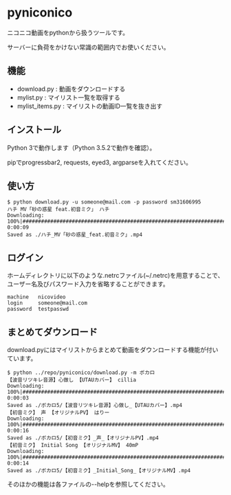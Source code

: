 # pyniconico

ニコニコ動画をpythonから扱うツールです。

サーバーに負荷をかけない常識の範囲内でお使いください。

## 機能

 * download.py : 動画をダウンロードする
 * mylist.py : マイリスト一覧を取得する
 * mylist_items.py : マイリストの動画ID一覧を抜き出す

## インストール

Python 3で動作します（Python 3.5.2で動作を確認）。

pipでprogressbar2, requests, eyed3, argparseを入れてください。

## 使い方

```
$ python download.py -u someone@mail.com -p password sm31606995
ハチ MV「砂の惑星 feat.初音ミク」 ハチ
Downloading: 100%|#######################################################################################|Time: 0:00:09
Saved as ./ハチ_MV「砂の惑星_feat.初音ミク」.mp4
```

## ログイン

ホームディレクトリに以下のような.netrcファイル(~/.netrc)を用意することで、ユーザー名及びパスワード入力を省略することができます。

```
machine   nicovideo
login     someone@mail.com
password  testpasswd
```

## まとめてダウンロード

download.pyにはマイリストからまとめて動画をダウンロードする機能が付いています。

```
$ python ../repo/pyniconico/download.py -m ボカロ
【波音リツキレ音源】心做し 【UTAUカバー】 cillia
Downloading: 100%|#######################################################################################|Time: 0:00:03
Saved as ./ボカロ5/【波音リツキレ音源】心做し_【UTAUカバー】.mp4
【初音ミク】 声 【オリジナルPV】 はりー
Downloading: 100%|#######################################################################################|Time: 0:00:16
Saved as ./ボカロ5/【初音ミク】_声_【オリジナルPV】.mp4
【初音ミク】 Initial Song 【オリジナルMV】 40mP
Downloading: 100%|#######################################################################################|Time: 0:00:14
Saved as ./ボカロ5/【初音ミク】_Initial_Song_【オリジナルMV】.mp4
```

そのほかの機能は各ファイルの--helpを参照してください。
